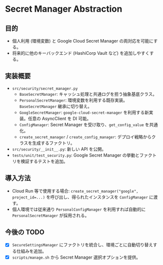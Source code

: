 # Secret Manager Abstraction

## 目的
- 個人利用 (環境変数) と Google Cloud Secret Manager の両対応を可能にする。
- 将来的に他のキーバックエンド (HashiCorp Vault など) を追加しやすくする。

## 実装概要
- `src/security/secret_manager.py`
  - `BaseSecretManager`: キャッシュ処理と共通ログを担う抽象基底クラス。
  - `PersonalSecretManager`: 環境変数を利用する既存実装。`BaseSecretManager` 継承に切り替え。
  - `GoogleSecretManager`: `google-cloud-secret-manager` を利用する新実装。任意の AsyncClient を DI 可能。
  - `ConfigManager`: Secret Manager を受け取り、`get_config_value` を共通化。
  - `create_secret_manager` / `create_config_manager`: デプロイ戦略からクラスを生成するファクトリ。
- `src/security/__init__.py`: 新しい API を公開。
- `tests/unit/test_security.py`: Google Secret Manager の挙動とファクトリを検証するテストを追加。

## 導入方法
- Cloud Run 等で使用する場合: `create_secret_manager("google", project_id=...)` を呼び出し、得られたインスタンスを `ConfigManager` に渡す。
- 個人環境では従来通り `PersonalConfigManager` を利用すれば自動的に `PersonalSecretManager` が採用される。

## 今後の TODO
- [x] `SecureSettingsManager` にファクトリを統合し、環境ごとに自動切り替えする仕組みを追加。
- [x] `scripts/manage.sh` から Secret Manager 選択オプションを提供。
